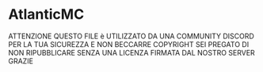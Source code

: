 # AtlanticMC
ATTENZIONE QUESTO FILE è UTILIZZATO DA UNA COMMUNITY DISCORD PER LA TUA SICUREZZA E NON BECCARRE COPYRIGHT SEI PREGATO DI NON RIPUBBLICARE SENZA UNA LICENZA FIRMATA DAL NOSTRO SERVER GRAZIE
